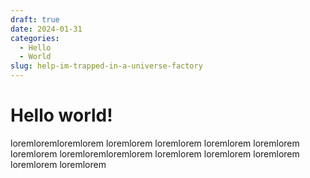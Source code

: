 ```yaml
---
draft: true 
date: 2024-01-31 
categories:
  - Hello
  - World
slug: help-im-trapped-in-a-universe-factory
---
```


# Hello world!

loremloremloremlorem loremlorem loremlorem loremlorem loremlorem loremlorem loremloremloremlorem loremlorem loremlorem loremlorem loremlorem loremlorem   